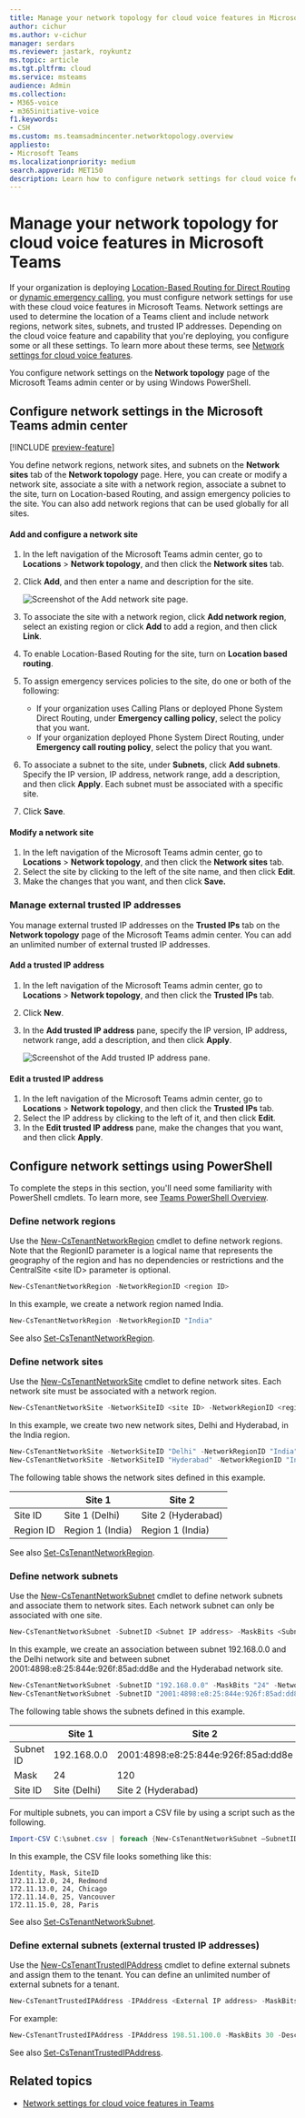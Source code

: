 ```yaml
---
title: Manage your network topology for cloud voice features in Microsoft Teams
author: cichur
ms.author: v-cichur
manager: serdars
ms.reviewer: jastark, roykuntz
ms.topic: article
ms.tgt.pltfrm: cloud
ms.service: msteams
audience: Admin
ms.collection: 
- M365-voice
- m365initiative-voice
f1.keywords:
- CSH
ms.custom: ms.teamsadmincenter.networktopology.overview
appliesto: 
- Microsoft Teams
ms.localizationpriority: medium
search.appverid: MET150
description: Learn how to configure network settings for cloud voice features in Microsoft Teams. 
---
```


# Manage your network topology for cloud voice features in Microsoft Teams

If your organization is deploying [Location-Based Routing for Direct Routing](location-based-routing-plan.md) or [dynamic emergency calling](configure-dynamic-emergency-calling.md), you must configure network settings for use with these cloud voice features in Microsoft Teams. Network settings are used to determine the location of a Teams client and include network regions, network sites, subnets, and trusted IP addresses. Depending on the cloud voice feature and capability that you're deploying, you configure some or all these settings. To learn more about these terms, see [Network settings for cloud voice features](cloud-voice-network-settings.md).

You configure network settings on the **Network topology** page of the Microsoft Teams admin center or by using Windows PowerShell.

## Configure network settings in the Microsoft Teams admin center

[!INCLUDE [preview-feature](includes/preview-feature.md)]

You define network regions, network sites, and subnets on the **Network sites** tab of the **Network topology** page. Here, you can create or modify a network site, associate a site with a network region, associate a subnet to the site, turn on Location-based Routing, and assign emergency policies to the site. You can also add network regions that can be used globally for all sites.

#### Add and configure a network site

1. In the left navigation of the Microsoft Teams admin center, go to **Locations** > **Network topology**, and then click the **Network sites** tab.
2. Click **Add**, and then enter a name and description for the site.

    ![Screenshot of the Add network site page.](media/manage-network-topology-add-site.png)

3. To associate the site with a network region, click **Add network region**, select an existing region or click **Add** to add a region, and then click **Link**.  
4. To enable Location-Based Routing for the site, turn on **Location based routing**.
5. To assign emergency services policies to the site, do one or both of the following:

    - If your organization uses Calling Plans or deployed Phone System Direct Routing, under **Emergency calling policy**, select the policy that you want.
    - If your organization deployed Phone System Direct Routing, under **Emergency call routing policy**, select the  policy that you want.

6. To associate a subnet to the site, under **Subnets**, click **Add subnets**. Specify the IP version, IP address, network range, add a description, and then click **Apply**. Each subnet must be associated with a specific site.
7. Click **Save**.

#### Modify a network site

1. In the left navigation of the Microsoft Teams admin center, go to **Locations** > **Network topology**, and then click the **Network sites** tab.
2. Select the site by clicking to the left of the site name, and then click **Edit**.
3. Make the changes that you want, and then click **Save.**

### Manage external trusted IP addresses

You manage external trusted IP addresses on the **Trusted IPs** tab on the **Network topology** page of the Microsoft Teams admin center. You can add an unlimited number of external trusted IP addresses.

#### Add a trusted IP address

1. In the left navigation of the Microsoft Teams admin center, go to **Locations** > **Network topology**, and then click the **Trusted IPs** tab.
2. Click **New**.
3. In the **Add trusted IP address** pane, specify the IP version, IP address, network range, add a description, and then click **Apply**.

    ![Screenshot of the Add trusted IP address pane.](media/manage-network-topology-add-trusted-ip.png)

#### Edit a trusted IP address

1. In the left navigation of the Microsoft Teams admin center, go to **Locations** > **Network topology**, and then click the **Trusted IPs** tab.
2. Select the IP address by clicking to the left of it, and then click **Edit**.
3. In the **Edit trusted IP address** pane, make the changes that you want, and then click **Apply**.

## Configure network settings using PowerShell

To complete the steps in this section, you'll need some familiarity with PowerShell cmdlets. To learn more, see [Teams PowerShell Overview](teams-powershell-overview.md).

### Define network regions

 Use the [New-CsTenantNetworkRegion](/powershell/module/skype/New-CsTenantNetworkRegion) cmdlet to define network regions. Note that the RegionID parameter is a logical name that represents the geography of the region and has no dependencies or restrictions and the CentralSite &lt;site ID&gt; parameter is optional.

```PowerShell
New-CsTenantNetworkRegion -NetworkRegionID <region ID>  
```

In this example, we create a network region named India.

```PowerShell
New-CsTenantNetworkRegion -NetworkRegionID "India"  
```

See also [Set-CsTenantNetworkRegion](/powershell/module/skype/set-cstenantnetworkregion).

### Define network sites

Use the [New-CsTenantNetworkSite](/powershell/module/skype/new-cstenantnetworksite?view=skype-ps) cmdlet to define network sites. Each network site must be associated with a network region.

```PowerShell
New-CsTenantNetworkSite -NetworkSiteID <site ID> -NetworkRegionID <region ID>
```

In this example, we create two new network sites, Delhi and Hyderabad, in the India region.

```PowerShell
New-CsTenantNetworkSite -NetworkSiteID "Delhi" -NetworkRegionID "India"
New-CsTenantNetworkSite -NetworkSiteID "Hyderabad" -NetworkRegionID "India"
```

The following table shows the network sites defined in this example.

||Site 1 |Site 2 |
|---------|---------|---------|
|Site ID    |    Site 1 (Delhi)     |  Site 2 (Hyderabad)       |
|Region ID  |     Region 1 (India)    |   Region 1 (India)      |

See also [Set-CsTenantNetworkRegion](/powershell/module/skype/set-cstenantnetworksite).

### Define network subnets

Use the [New-CsTenantNetworkSubnet](/powershell/module/skype/new-cstenantnetworksubnet?view=skype-ps) cmdlet to define network subnets and associate them to network sites. Each network subnet can only be associated with one site.

```PowerShell
New-CsTenantNetworkSubnet -SubnetID <Subnet IP address> -MaskBits <Subnet bitmask> -NetworkSiteID <site ID>
```

In this example, we create an association between subnet 192.168.0.0 and the Delhi network site and between subnet 2001:4898:e8:25:844e:926f:85ad:dd8e and the Hyderabad network site.

```PowerShell
New-CsTenantNetworkSubnet -SubnetID "192.168.0.0" -MaskBits "24" -NetworkSiteID "Delhi"
New-CsTenantNetworkSubnet -SubnetID "2001:4898:e8:25:844e:926f:85ad:dd8e" -MaskBits "120" -NetworkSiteID "Hyderabad"
```

The following table shows the subnets defined in this example.

||Site 1 |Site 2 |
|---------|---------|---------|
|Subnet ID   |    192.168.0.0     |  2001:4898:e8:25:844e:926f:85ad:dd8e     |
|Mask  |     24    |   120      |
|Site ID  | Site (Delhi) | Site 2 (Hyderabad) |

For multiple subnets, you can import a CSV file by using a script such as the following.

```PowerShell
Import-CSV C:\subnet.csv | foreach {New-CsTenantNetworkSubnet –SubnetID $_.Identity -MaskBits $_.Mask -NetworkSiteID $_.SiteID}  
```

In this example, the CSV file looks something like this:

```console
Identity, Mask, SiteID
172.11.12.0, 24, Redmond
172.11.13.0, 24, Chicago
172.11.14.0, 25, Vancouver
172.11.15.0, 28, Paris
```


See also [Set-CsTenantNetworkSubnet](/powershell/module/skype/set-cstenantnetworksubnet).


### Define external subnets (external trusted IP addresses)

Use the [New-CsTenantTrustedIPAddress](/powershell/module/skype/new-cstenanttrustedipaddress?view=skype-ps) cmdlet to define external subnets and assign them to the tenant. You can define an unlimited number of external subnets for a tenant.

```PowerShell
New-CsTenantTrustedIPAddress -IPAddress <External IP address> -MaskBits <Subnet bitmask> -Description <description> 
```

For example:

```PowerShell
New-CsTenantTrustedIPAddress -IPAddress 198.51.100.0 -MaskBits 30 -Description "Contoso address"  
```

See also [Set-CsTenantTrustedIPAddress](/powershell/module/skype/set-cstenanttrustedipaddress).

## Related topics

- [Network settings for cloud voice features in Teams](cloud-voice-network-settings.md)
